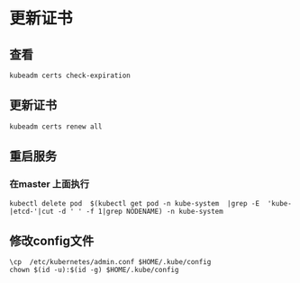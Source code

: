 # 更新证书
## 查看
    kubeadm certs check-expiration
## 更新证书
    kubeadm certs renew all

## 重启服务
### 在master 上面执行
    kubectl delete pod  $(kubectl get pod -n kube-system  |grep -E  'kube-|etcd-'|cut -d ' ' -f 1|grep NODENAME) -n kube-system

## 修改config文件
    \cp  /etc/kubernetes/admin.conf $HOME/.kube/config
    chown $(id -u):$(id -g) $HOME/.kube/config